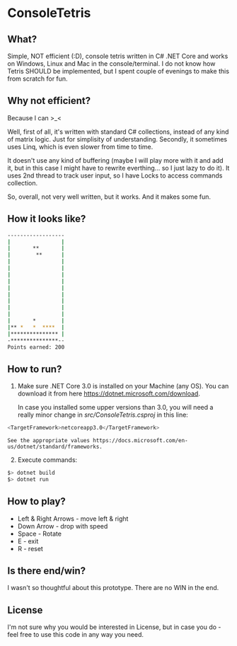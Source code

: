 # ConsoleTetris

## What?

Simple, NOT efficient (:D), console tetris written in C# .NET Core and works on Windows, Linux and Mac in the console/terminal.
I do not know how Tetris SHOULD be implemented, but I spent couple of evenings to make this from scratch for fun.

## Why not efficient?

Because I can >_<

Well, first of all, it's written with standard C# collections, instead of any kind of matrix logic. Just for simplisity of understanding.
Secondly, it sometimes uses Linq, which is even slower from time to time.

It doesn't use any kind of buffering (maybe I will play more with it and add it, but in this case I might have to rewrite everthing... so I just lazy to do it).
It uses 2nd thread to track user input, so I have Locks to access commands collection.

So, overall, not very well written, but it works. And it makes some fun.

## How it looks like?

```bash
------------------
|                |
|       **       |
|        **      |
|                |
|                |
|                |
|                |
|                |
|                |
|                |
|                |
|                |
|       *        |
|** *   *  ****  |
|*************** |
-***************--
Points earned: 200
```

## How to run?

1. Make sure .NET Core 3.0 is installed on your Machine (any OS).
   You can download it from here https://dotnet.microsoft.com/download.
   
   In case you installed some upper versions than 3.0, you will need a really minor change in *src/ConsoleTetris.csproj* in this line:
```bash
<TargetFramework>netcoreapp3.0</TargetFramework>
```
    See the appropriate values https://docs.microsoft.com/en-us/dotnet/standard/frameworks.    

2. Execute commands:
```bash
$> dotnet build
$> dotnet run
```

## How to play?

* Left & Right Arrows - move left & right
* Down Arrow - drop with speed
* Space - Rotate
* E - exit
* R - reset

## Is there end/win?

I wasn't so thoughtful about this prototype. There are no WIN in the end.


## License

I'm not sure why you would be interested in License, but in case you do - feel free to use this code in any way you need.